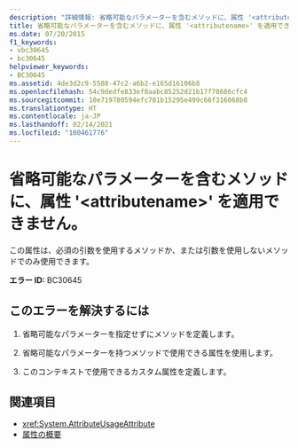 ```yaml
---
description: "詳細情報: 省略可能なパラメーターを含むメソッドに、属性 '<attributename>' を適用できません"
title: 省略可能なパラメーターを含むメソッドに、属性 '<attributename>' を適用できません。
ms.date: 07/20/2015
f1_keywords:
- vbc30645
- bc30645
helpviewer_keywords:
- BC30645
ms.assetid: 4de3d2c9-5588-47c2-a6b2-e165d16106b8
ms.openlocfilehash: 54c9dedfe833ef8aabc85252d21b17f70686cfc4
ms.sourcegitcommit: 10e719780594efc781b15295e499c66f316068b8
ms.translationtype: HT
ms.contentlocale: ja-JP
ms.lasthandoff: 02/14/2021
ms.locfileid: "100461776"
---
```

# <a name="attribute-attributename-cannot-be-applied-to-a-method-with-optional-parameters"></a>省略可能なパラメーターを含むメソッドに、属性 '\<attributename>' を適用できません。

この属性は、必須の引数を使用するメソッドか、または引数を使用しないメソッドでのみ使用できます。  
  
 **エラー ID:** BC30645  
  
## <a name="to-correct-this-error"></a>このエラーを解決するには  
  
1. 省略可能なパラメーターを指定せずにメソッドを定義します。  
  
2. 省略可能なパラメーターを持つメソッドで使用できる属性を使用します。  
  
3. このコンテキストで使用できるカスタム属性を定義します。  
  
## <a name="see-also"></a>関連項目

- <xref:System.AttributeUsageAttribute>
- [属性の概要](../programming-guide/concepts/attributes/index.md)

